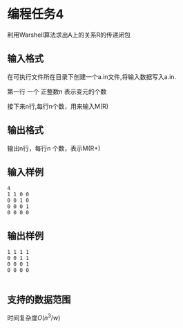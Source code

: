 # 编程任务4

利用Warshell算法求出A上的关系R的传递闭包

## 输入格式

在可执行文件所在目录下创建一个a.in文件,将输入数据写入a.in.

第一行 一个 正整数n 表示变元的个数

接下来n行,每行n个数，用来输入M(R)

## 输出格式

输出n行，每行n 个数，表示M(R+)

## 输入样例

````
4
1 1 0 0
0 0 1 0
0 0 0 1
0 0 0 0
````



## 输出样例

````
1 1 1 1
0 0 1 1
0 0 0 1
0 0 0 0


````



## 支持的数据范围

时间复杂度$O(n^3 / w)$


